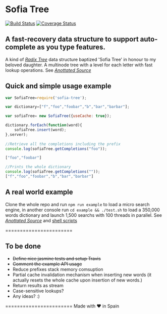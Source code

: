 # Sofia Tree
[![Build Status](https://travis-ci.org/jaimeagudo/sofiatree.svg?branch=master)](https://travis-ci.org/jaimeagudo/sofiatree)
[![Coverage Status](https://coveralls.io/repos/jaimeagudo/sofiatree/badge.png)](https://coveralls.io/r/jaimeagudo/sofiatree)

A fast-recovery data structure to support auto-complete as you type features.
-----------------------------------------------------------------------------


A kind of [*Radix Tree*](http://en.wikipedia.org/wiki/Radix_tree) data structure baptized 'Sofia Tree' in honour to my beloved daughter. A multinode tree with a level for each letter with fast lookup operations. See [*Anottated Source*](
http://htmlpreview.github.io/?https://github.com/jaimeagudo/sofiatree/blob/master/docs/sofia-tree.html)


## Quick and simple usage example

```javascript
var SofiaTree=require('sofia-tree');

var dictionary=["f","foo","foobar","b","bar","barbar"];

var sofiaTree= new SofiaTree({useCache: true});

dictionary.forEach(function(word){
	sofiaTree.insert(word);
},server);
	
//Retrieve all the completions including the prefix
console.log(sofiaTree.getCompletions("foo"));

["foo","foobar"]

//Prints the whole dictionary	
console.log(sofiaTree.getCompletions(""));	
["f","foo","foobar","b","bar","barbar"]
```

## A real world example

Clone the whole repo and run `npm run example` to load a micro search engine, in another console run `cd example && ./test.sh` to load a 350,000 words dictionary and launch 1,500 searchs with 100 threads in parallel. See [*Anottated Source*](
http://htmlpreview.github.io/?https://github.com/jaimeagudo/sofiatree/blob/master/docs/server.html) and [shell scripts](https://github.com/jaimeagudo/sofiatree/tree/master/example)

=======================
## To be done


* ~~Define nice jasmine tests and setup Travis~~
* ~~Comment the example API usage~~
* Reduce prefixes stack memory comsuption 
* Partial cache invalidation mechanism when inserting new words (it actually resets the whole cache upon insertion of new words.)
* Return results as stream
* Case-sensitive lookups? 
* Any ideas? :)



=======================
Made with ❤ in Spain

